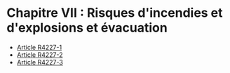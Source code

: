 # Chapitre VII : Risques d'incendies et d'explosions et évacuation

* [Article R4227-1](./LEGIARTI000018532145.md)
* [Article R4227-2](./LEGIARTI000018532143.md)
* [Article R4227-3](./LEGIARTI000018532141.md)
